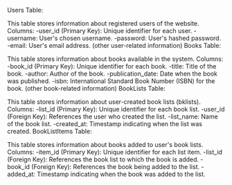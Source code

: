 Users Table:

This table stores information about registered users of the website.
Columns:
-user_id (Primary Key): Unique identifier for each user.
-username: User's chosen username.
-password: User's hashed password.
-email: User's email address.
(other user-related information)
Books Table:

This table stores information about books available in the system.
Columns:
-book_id (Primary Key): Unique identifier for each book.
-title: Title of the book.
-author: Author of the book.
-publication_date: Date when the book was published.
-isbn: International Standard Book Number (ISBN) for the book.
(other book-related information)
BookLists Table:

This table stores information about user-created book lists (bklists).
Columns:
-list_id (Primary Key): Unique identifier for each book list.
-user_id (Foreign Key): References the user who created the list.
-list_name: Name of the book list.
-created_at: Timestamp indicating when the list was created.
BookListItems Table:

This table stores information about books added to user's book lists.
Columns:
-item_id (Primary Key): Unique identifier for each list item.
-list_id (Foreign Key): References the book list to which the book is added.
-book_id (Foreign Key): References the book being added to the list.
-added_at: Timestamp indicating when the book was added to the list.

